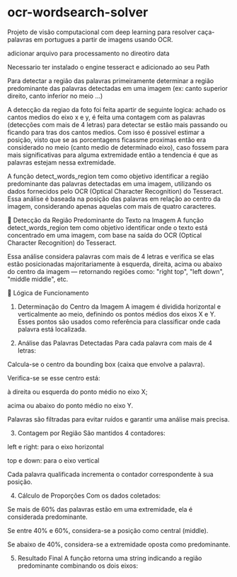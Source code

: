 # ocr-wordsearch-solver
 Projeto de visão computacional com deep learning para resolver caça-palavras em portugues a partir de imagens usando OCR.

adicionar arquivo para processamento no direotiro data

Necessario ter instalado o engine tesseract e adicionado ao seu Path

Para detectar a região das palavras primeiramente determinar a região predominante das palavras detectadas em uma imagem (ex: canto superior direito, canto inferior no meio ...)

A detecção da regiao da foto foi feita apartir de seguinte logica: achado os cantos medios do eixo x e y, é feita uma contagem com as palavras (detecções com mais de 4 letras) para detectar se estão mais passando ou ficando para tras dos cantos medios. Com isso é possivel estimar a posição, visto que se as porcentagens ficassme proximas então era considerado no meio (canto medio de determinado eixo), caso fossem para mais significativas para alguma extremidade então a tendencia é que as palavras estejam nessa extremidade.

​A função detect_words_region tem como objetivo identificar a região predominante das palavras detectadas em uma imagem, utilizando os dados fornecidos pelo OCR (Optical Character Recognition) do Tesseract. Essa análise é baseada na posição das palavras em relação ao centro da imagem, considerando apenas aquelas com mais de quatro caracteres.​

🧭 Detecção da Região Predominante do Texto na Imagem
A função detect_words_region tem como objetivo identificar onde o texto está concentrado em uma imagem, com base na saída do OCR (Optical Character Recognition) do Tesseract.

Essa análise considera palavras com mais de 4 letras e verifica se elas estão posicionadas majoritariamente à esquerda, direita, acima ou abaixo do centro da imagem — retornando regiões como:
"right top", "left down", "middle middle", etc.

🧠 Lógica de Funcionamento
1. Determinação do Centro da Imagem
A imagem é dividida horizontal e verticalmente ao meio, definindo os pontos médios dos eixos X e Y.
Esses pontos são usados como referência para classificar onde cada palavra está localizada.

2. Análise das Palavras Detectadas
Para cada palavra com mais de 4 letras:

Calcula-se o centro da bounding box (caixa que envolve a palavra).

Verifica-se se esse centro está:

à direita ou esquerda do ponto médio no eixo X;

acima ou abaixo do ponto médio no eixo Y.

Palavras são filtradas para evitar ruídos e garantir uma análise mais precisa.

3. Contagem por Região
São mantidos 4 contadores:

left e right: para o eixo horizontal

top e down: para o eixo vertical

Cada palavra qualificada incrementa o contador correspondente à sua posição.

4. Cálculo de Proporções
Com os dados coletados:

Se mais de 60% das palavras estão em uma extremidade, ela é considerada predominante.

Se entre 40% e 60%, considera-se a posição como central (middle).

Se abaixo de 40%, considera-se a extremidade oposta como predominante.

5. Resultado Final
A função retorna uma string indicando a região predominante combinando os dois eixos:
